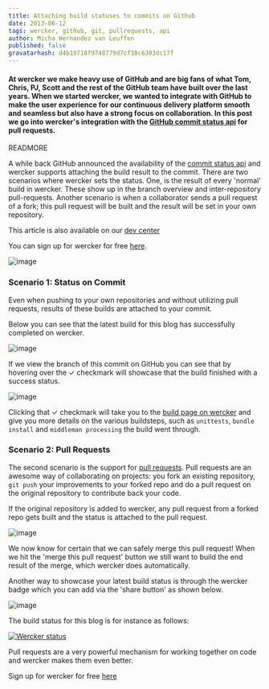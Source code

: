 ```yaml
---
title: Attaching build statuses to commits on Github
date: 2013-06-12
tags: wercker, github, git, pullrequests, api
author: Micha Hernandez van Leuffen
published: false
gravatarhash: d4b19718f9748779d7cf18c6303dc17f
---
```


<h4 class="subheader">
At wercker we make heavy use of GitHub and are big fans of what Tom,
Chris, PJ, Scott and the rest of the GitHub team have built over the
last years. When we started wercker, we wanted to integrate with GitHub
to make the user experience for our continuous delivery platform smooth and seamless but also have a strong focus on collaboration. In this post we go into wercker's integration with the <a href="https://github.com/blog/1227-commit-status-api">GitHub commit status api</a> for pull requests.
</h4>

READMORE

A while back GitHub announced the availability of the [commit status
api](https://github.com/blog/1227-commit-status-api) and wercker
supports attaching the build result to the commit. There are two
scenarios where wercker sets the status. One, is the result of every
'normal' build in wercker. These show up in the branch overview and
inter-repository pull-requests. Another scenario is when a collaborator
sends a pull request of a fork; this pull request will be built and the result will be set in your own repository.

This article is also available on our [dev
center](http://devcenter.wercker.com/articles/bestpractices/pullrequests.html)

You can sign up for wercker for free
[here](https://app.wercker.com/users/new/).

![image](http://f.cl.ly/items/261g3H47283U3t361k1P/IMG_0547.JPG)

### Scenario 1: Status on Commit

Even when pushing to your own repositories and without utilizing pull requests, results of these builds are attached to your commit.

Below you can see that the latest build for this blog has successfully completed on wercker.

![image](http://f.cl.ly/items/1X3F270u1Y3H2c413j3Q/Screen%20Shot%202013-06-12%20at%201.34.13%20PM.png)

If we view the branch of this commit on GitHub you can see that by hovering over the &#10003; checkmark will showcase that the build finished with a success status. 

![image](http://f.cl.ly/items/0F072b3E343T312k0i1I/Screen%20Shot%202013-06-12%20at%201.31.18%20PM.png)

Clicking that &#10003; checkmark will take you to the [build page on wercker](https://app.wercker.com/#build/51b84324345a2a453d002cda) and give you more details on the various buildsteps, such as `unittests`, `bundle install` and `middleman processing` the build went through.

### Scenario 2: Pull Requests

The second scenario is the support for [pull
requests](https://help.github.com/articles/using-pull-requests). Pull
requests are an awesome way of collaborating on projects: you fork an
existing repository, `git push` your improvements to your forked repo
and do a pull request on the original repository to contribute back your
code.

If the original repository is added to wercker, any pull request from a
forked repo gets built and the status is attached to the pull request.

![image](http://f.cl.ly/items/2O1N280y0z1C1w3y1e43/Screen%20Shot%202013-06-12%20at%202.44.33%20PM.png)

We now know for certain that we can safely merge this pull request! When
we hit the 'merge this pull request' button we still want to build the
end result of the merge, which wercker does automatically.

Another way to showcase your latest build status is through the wercker
badge which you can add via the 'share button' as shown below.

![image](http://f.cl.ly/items/2Y1B35013h292B1A1Z3E/Screen%20Shot%202013-06-12%20at%203.06.11%20PM.png)

The build status for this blog is for instance as follows:

[![Wercker
status](https://app.wercker.com/status/328166c4407cc4b934edabcf019f94cc/m)](https://app.wercker.com/project/bykey/328166c4407cc4b934edabcf019f94cc)

Pull requests are a very powerful mechanism for working together on code
and wercker makes them even better.

Sign up for wercker for free [here](https://app.wercker.com/users/new/)
